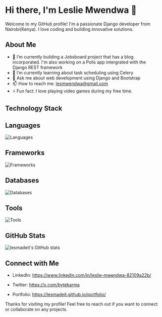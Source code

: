 # Hi there, I'm Leslie Mwendwa 👋

Welcome to my GitHub profile! I'm a passionate Django developer from Nairobi(Kenya). I love coding and building innovative solutions.

## About Me

- 🔭 I’m currently  building a Jobsboard project that has a blog incorporated. I'm also working on a Polls app intergrated with the Django REST framework
- 🌱 I’m currently learning about task scheduling using Celery
- 💬 Ask me about web development using Django and Bootstrap
- 📫 How to reach me: lesmwendwa@gmail.com
- ⚡ Fun fact: I love playing video games during my free time.

## Technology Stack

## Languages

![Languages](https://skillicons.dev/icons?i=py,js,html,css)



## Frameworks
  
![Frameworks](https://skillicons.dev/icons?i=django,bootstrap)


## Databases
  
![Databases](https://skillicons.dev/icons?i=postgres)
  
  
## Tools
  
![Tools](https://skillicons.dev/icons?i=vscode,rabbitmq,redis,git,github)


## GitHub Stats

![lesmadeit's GitHub stats](https://github-readme-stats.vercel.app/api?username=lesmadeit&show_icons=true&theme=radical)




## Connect with Me

- LinkedIn: https://www.linkedin.com/in/leslie-mwendwa-82109a22b/

- Twitter: https://x.com/bytekarma
  
- Portfolio: https://lesmadeit.github.io/portfolio/


Thanks for visiting my profile! Feel free to reach out if you want to connect or collaborate on any projects.
